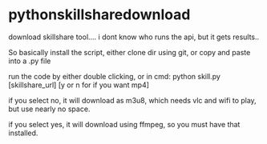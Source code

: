 # pythonskillsharedownload
download skillshare tool.... i dont know who runs the api, but it gets results..


So basically install the script, either clone dir using git, or copy and paste into a .py file

run the code by either double clicking, or in cmd:
python skill.py [skillshare_url] [y or n for if you want mp4]

if you select no, it will download as m3u8, which needs vlc and wifi to play, but use nearly no space.

if you select yes, it will download using ffmpeg, so you must have that installed.

